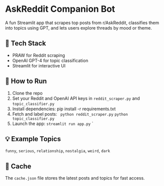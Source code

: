 # AskReddit Companion Bot

A fun Streamlit app that scrapes top posts from r/AskReddit, classifies them into topics using GPT, and lets users explore threads by mood or theme.

## 🧰 Tech Stack
- PRAW for Reddit scraping
- OpenAI GPT-4 for topic classification
- Streamlit for interactive UI

## 🚀 How to Run
1. Clone the repo
2. Set your Reddit and OpenAI API keys in `reddit_scraper.py` and `topic_classifier.py`
3. Install dependencies:
pip install -r requirements.txt
4. Fetch and label posts: 
`
python reddit_scraper.py`
`
python topic_classifier.py
`
5. Launch the app: `streamlit run app.py`
`

## 💡 Example Topics
`funny`, `serious`, `relationship`, `nostalgia`, `weird`, `dark`

## 📁 Cache
The `cache.json` file stores the latest posts and topics for fast access.



